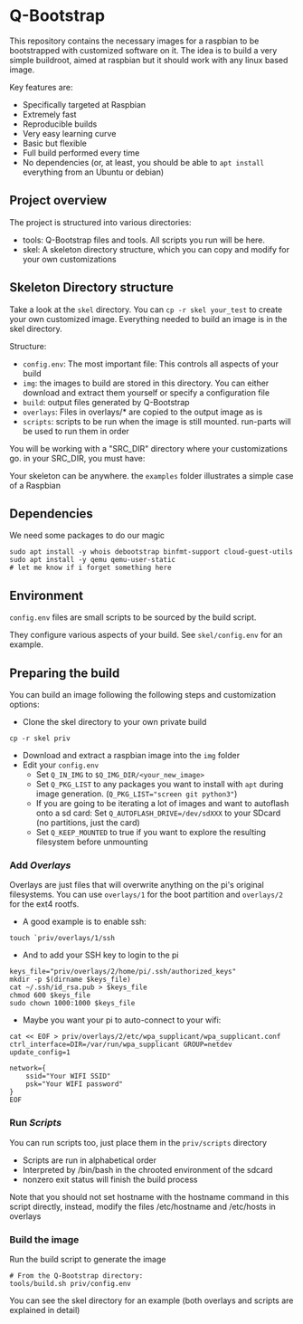 # Q-Bootstrap

This repository contains the necessary images for a raspbian to be bootstrapped with customized software on it.
The idea is to build a very simple buildroot, aimed at raspbian but it should work with any linux based image.

Key features are:
* Specifically targeted at Raspbian
* Extremely fast
* Reproducible builds
* Very easy learning curve
* Basic but flexible
* Full build performed every time
* No dependencies (or, at least, you should be able to `apt install` everything from an Ubuntu or debian)

## Project overview

The project is structured into various directories:
* tools: Q-Bootstrap files and tools. All scripts you run will be here.
* skel: A skeleton directory structure, which you can copy and modify for your own customizations

## Skeleton Directory structure

Take a look at the `skel` directory. You can `cp -r skel your_test` to create your own customized image. Everything needed to build an image is in the skel directory.

Structure:
* `config.env`: The most important file: This controls all aspects of your build
* `img`: the images to build are stored in this directory. You can either download and extract them yourself or specify a configuration file
* `build`: output files generated by Q-Bootstrap
* `overlays`: Files in overlays/* are copied to the output image as is
* `scripts`: scripts to be run when the image is still mounted. run-parts will be used to run them in order


You will be working with a "SRC_DIR" directory where your customizations go. in your SRC_DIR, you must have:


Your skeleton can be anywhere. the `examples` folder illustrates a simple case of a Raspbian


## Dependencies

We need some packages to do our magic

```
sudo apt install -y whois debootstrap binfmt-support cloud-guest-utils
sudo apt install -y qemu qemu-user-static
# let me know if i forget something here
```

## Environment

`config.env` files are small scripts to be sourced by the build script.

They configure various aspects of your build. See `skel/config.env` for an example.


## Preparing the build

You can build an image following the following steps and customization options:

* Clone the skel directory to your own private build

```
cp -r skel priv
```

* Download and extract a raspbian image into the `img` folder
* Edit your `config.env`
  * Set `Q_IN_IMG` to `$Q_IMG_DIR/<your_new_image>`
  * Set `Q_PKG_LIST` to any packages you want to install with `apt` during
    image generation. (`Q_PKG_LIST="screen git python3"`)
  * If you are going to be iterating a lot of images and want to autoflash onto a sd card:
    Set `Q_AUTOFLASH_DRIVE=/dev/sdXXX` to your SDcard (no partitions, just the card)
  * Set `Q_KEEP_MOUNTED` to true if you want to explore the resulting filesystem before unmounting
  
  
### Add *Overlays*

Overlays are just files that will overwrite anything on
the pi's original filesystems. You can use `overlays/1` for the boot partition
and `overlays/2` for the ext4 rootfs. 

* A good example is to enable ssh:
```
touch `priv/overlays/1/ssh
```

* And to add your SSH key to login to the pi
  
```
keys_file="priv/overlays/2/home/pi/.ssh/authorized_keys"
mkdir -p $(dirname $keys_file)
cat ~/.ssh/id_rsa.pub > $keys_file
chmod 600 $keys_file
sudo chown 1000:1000 $keys_file
```

* Maybe you want your pi to auto-connect to your wifi:

```
cat << EOF > priv/overlays/2/etc/wpa_supplicant/wpa_supplicant.conf
ctrl_interface=DIR=/var/run/wpa_supplicant GROUP=netdev
update_config=1

network={
	ssid="Your WIFI SSID"
	psk="Your WIFI password"
}
EOF
```


### Run *Scripts*
You can run scripts too, just place them in the `priv/scripts` directory
  * Scripts are run in alphabetical order
  * Interpreted by /bin/bash in the chrooted environment of the sdcard
  * nonzero exit status will finish the build process

Note that you should not set hostname with the hostname command in this script directly, instead, modify the files /etc/hostname and /etc/hosts in overlays
  

### Build the image
Run the build script to generate the image
```
# From the Q-Bootstrap directory:
tools/build.sh priv/config.env
```

You can see the skel directory for an example (both overlays and scripts are explained in detail)


